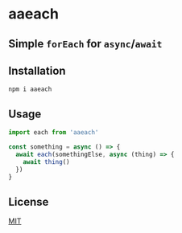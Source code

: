 # aaeach

Simple `forEach` for `async`/`await`
--------

## Installation

`npm i aaeach`

## Usage

```javascript
import each from 'aaeach'

const something = async () => {
  await each(somethingElse, async (thing) => {
    await thing()
  })
}
```

## License

[MIT](./LICENSE.md)
